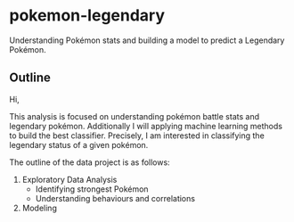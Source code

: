 # pokemon-legendary
Understanding Pokémon stats and building a model to predict a Legendary Pokémon.

## Outline
Hi,

This analysis is focused on understanding pokémon battle stats and legendary pokémon. Additionally I will applying machine learning methods to build the best classifier. 
Precisely, I am interested in classifying the legendary status of a given pokémon. 


The outline of the data project is as follows:
1. Exploratory Data Analysis
	- Identifying strongest Pokémon
	- Understanding behaviours and correlations
2. Modeling

